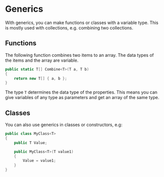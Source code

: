 # Generics
With generics, you can make functions or classes with a variable type. This is mostly used with collections, e.g. combining two collections.
## Functions
The following function combines two items to an array. The data types of the items and the array are variable.
```csharp
public static T[] Combine<T>(T a, T b)
{
    return new T[] { a, b };
}
```
The type `T` determines the data type of the properties. This means you can give variables of any type as parameters and get an array of the same type.
## Classes
You can also use generics in classes or constructors, e.g:
```csharp
public class MyClass<T>
{
    public T Value;

	public MyClass<T>(T value1)
	{
		Value = value1;
	}
}
```
